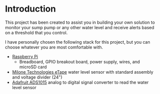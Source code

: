 # Introduction
This project has been created to assist you in building your own solution to monitor your sump pump or any other water level and receive alerts based on a threshold that you control.

I have personally chosen the following stack for this project, but you can choose whatever you are most comfortable with.
- [Raspberry Pi](https://www.raspberrypi.org)
  - Breadboard, GPIO breakout board, power supply, wires, and microSD card
- [Milone Technologies eTape](https://milonetech.com/products/standard-etape-assembly) water level sensor with standard assembly and voltage divider (24")
- [Adafruit ADS1015](https://www.adafruit.com/product/1083) analog to digital signal converter to read the water level sensor